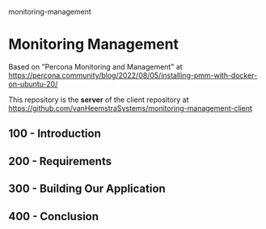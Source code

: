 monitoring-management
# Monitoring Management

Based on "Percona Monitoring and Management" at https://percona.community/blog/2022/08/05/installing-pmm-with-docker-on-ubuntu-20/

This repository is the **server** of the client repository at https://github.com/vanHeemstraSystems/monitoring-management-client

## 100 - Introduction

## 200 - Requirements

## 300 - Building Our Application

## 400 - Conclusion
